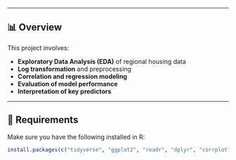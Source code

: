 
---

## 📊 Overview

This project involves:

- **Exploratory Data Analysis (EDA)** of regional housing data
- **Log transformation** and preprocessing
- **Correlation and regression modeling**
- **Evaluation of model performance**
- **Interpretation of key predictors**

---

## 🔧 Requirements

Make sure you have the following installed in R:

```r
install.packages(c("tidyverse", "ggplot2", "readr", "dplyr", "corrplot", "caret", "GGally", "randomForest", "xgboost", "Matrix", "Metrics", "shiny", "shinydashboard", "caret"))

